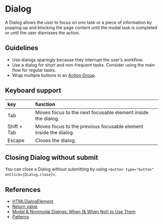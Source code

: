 <!-- @license CC0-1.0 -->

# Dialog

A Dialog allows the user to focus on one task or a piece of information by popping up and blocking the page content until the modal task is completed or until the user dismisses the action.

## Guidelines

- Use dialogs sparingly because they interrupt the user’s workflow.
- Use a dialog for short and non-frequent tasks.
  Consider using the main flow for regular tasks.
- Wrap multiple buttons in an [Action Group](https://designsystem.amsterdam/?path=/docs/components-layout-action-group--docs).

## Keyboard support

| key         | function                                                         |
| :---------- | :--------------------------------------------------------------- |
| Tab         | Moves focus to the next focusable element inside the dialog.     |
| Shift + Tab | Moves focus to the previous focusable element inside the dialog. |
| Escape      | Closes the dialog.                                               |

## Closing Dialog without submit

You can close a Dialog without submitting by using `<button type="button" onClick={Dialog.close}>`.

## References

- [HTMLDialogElement](https://developer.mozilla.org/en-US/docs/Web/API/HTMLDialogElement)
- [Return value](https://developer.mozilla.org/en-US/docs/Web/API/HTMLDialogElement/returnValue)
- [Modal & Nonmodal Dialogs: When (& When Not) to Use Them](https://www.nngroup.com/articles/modal-nonmodal-dialog/)
- [Patterns](https://www.w3.org/WAI/ARIA/apg/patterns/dialog-modal/)
